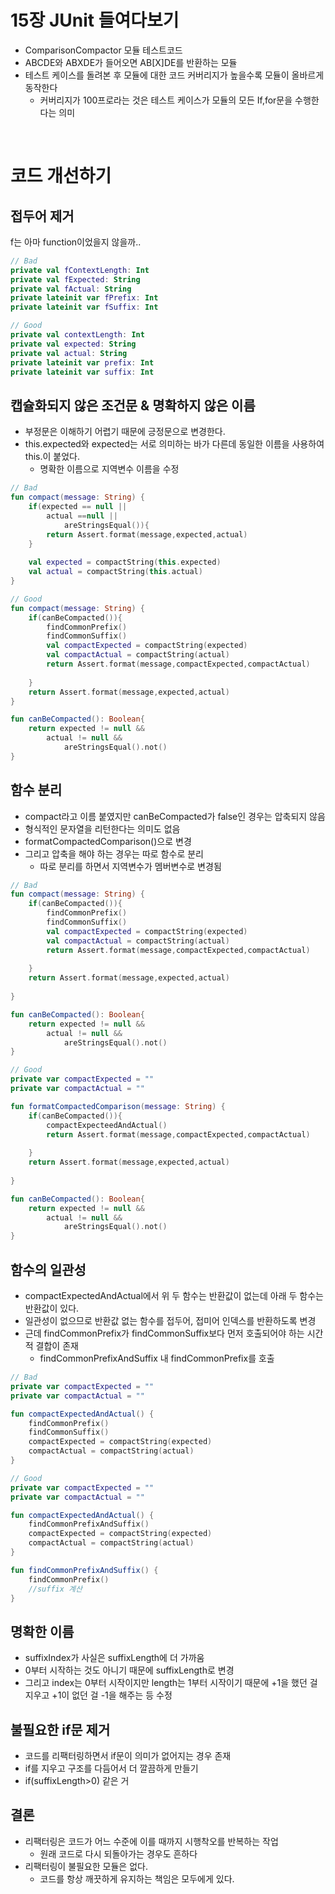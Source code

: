 # 15장 JUnit 들여다보기

- ComparisonCompactor 모듈 테스트코드
- ABCDE와 ABXDE가 들어오면 AB[X]DE를 반환하는 모듈
- 테스트 케이스를 돌려본 후 모듈에 대한 코드 커버리지가 높을수록 모듈이 올바르게 동작한다
    - 커버리지가 100프로라는 것은 테스트 케이스가 모듈의 모든 If,for문을 수행한다는 의미

<br>

# 코드 개선하기

## 접두어 제거
f는 아마 function이었을지 않을까..
```kotlin
// Bad
private val fContextLength: Int
private val fExpected: String
private val fActual: String
private lateinit var fPrefix: Int
private lateinit var fSuffix: Int 
```

```kotlin
// Good
private val contextLength: Int
private val expected: String
private val actual: String
private lateinit var prefix: Int
private lateinit var suffix: Int 
```

## 캡슐화되지 않은 조건문 & 명확하지 않은 이름
- 부정문은 이해하기 어렵기 때문에 긍정문으로 변경한다.
- this.expected와 expected는 서로 의미하는 바가 다른데 동일한 이름을 사용하여 this.이 붙었다.
	- 명확한 이름으로 지역변수 이름을 수정

```kotlin
// Bad
fun compact(message: String) {
	if(expected == null || 
		actual ==null || 
			areStringsEqual()){
		return Assert.format(message,expected,actual)
	}
	
	val expected = compactString(this.expected)
	val actual = compactString(this.actual)
} 
```

```kotlin
// Good
fun compact(message: String) {
	if(canBeCompacted()){
		findCommonPrefix()
		findCommonSuffix()
		val compactExpected = compactString(expected)
		val compactActual = compactString(actual)
		return Assert.format(message,compactExpected,compactActual)
		
	}
	return Assert.format(message,expected,actual)
} 

fun canBeCompacted(): Boolean{
	return expected != null &&
		actual != null && 
			areStringsEqual().not()
}
```

## 함수 분리
- compact라고 이름 붙였지만 canBeCompacted가 false인 경우는 압축되지 않음
- 형식적인 문자열을 리턴한다는 의미도 없음
- formatCompactedComparison()으로 변경
- 그리고 압축을 해야 하는 경우는 따로 함수로 분리
	- 따로 분리를 하면서 지역변수가 멤버변수로 변경됨

```kotlin
// Bad
fun compact(message: String) {
	if(canBeCompacted()){
		findCommonPrefix()
		findCommonSuffix()
		val compactExpected = compactString(expected)
		val compactActual = compactString(actual)
		return Assert.format(message,compactExpected,compactActual)
		
	}
	return Assert.format(message,expected,actual)
	
} 

fun canBeCompacted(): Boolean{
	return expected != null &&
		actual != null && 
			areStringsEqual().not()
}
```

```kotlin
// Good
private var compactExpected = ""
private var compactActual = ""

fun formatCompactedComparison(message: String) {
	if(canBeCompacted()){
		compactExpecteedAndActual()
		return Assert.format(message,compactExpected,compactActual)
		
	}
	return Assert.format(message,expected,actual)
	
} 

fun canBeCompacted(): Boolean{
	return expected != null &&
		actual != null && 
			areStringsEqual().not()
}
```

## 함수의 일관성
- compactExpectedAndActual에서 위 두 함수는 반환값이 없는데 아래 두 함수는 반환값이 있다.
- 일관성이 없으므로 반환값 없는 함수를 접두어, 접미어 인덱스를 반환하도록 변경
- 근데 findCommonPrefix가 findCommonSuffix보다 먼저 호출되어야 하는 시간적 결합이 존재
	- findCommonPrefixAndSuffix 내 findCommonPrefix를 호출

```kotlin
// Bad
private var compactExpected = ""
private var compactActual = ""

fun compactExpectedAndActual() {
	findCommonPrefix()
	findCommonSuffix()
	compactExpected = compactString(expected)
	compactActual = compactString(actual)
}
```

```kotlin
// Good
private var compactExpected = ""
private var compactActual = ""

fun compactExpectedAndActual() {
	findCommonPrefixAndSuffix()
	compactExpected = compactString(expected)
	compactActual = compactString(actual)
}

fun findCommonPrefixAndSuffix() {
	findCommonPrefix()
	//suffix 계산
}
```

## 명확한 이름
- suffixIndex가 사실은 suffixLength에 더 가까움
- 0부터 시작하는 것도 아니기 때문에 suffixLength로 변경
- 그리고 index는 0부터 시작이지만 length는 1부터 시작이기 때문에 +1을 했던 걸 지우고 +1이 없던 걸 -1을 해주는 등 수정

##  불필요한 if문 제거
- 코드를 리팩터링하면서 if문이 의미가 없어지는 경우 존재
- if를 지우고 구조를 다듬어서 더 깔끔하게 만들기
- if(suffixLength>0) 같은 거

## 결론
- 리팩터링은 코드가 어느 수준에 이를 때까지 시행착오를 반복하는 작업
    - 원래 코드로 다시 되돌아가는 경우도 흔하다
- 리팩터링이 불필요한 모듈은 없다.
    - 코드를 항상 깨끗하게 유지하는 책임은 모두에게 있다.